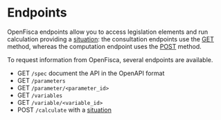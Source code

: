 # Endpoints

OpenFisca endpoints allow you to access legislation elements and run calculation providing a [situation](input-output-data.md):
the consultation endpoints use the [GET](https://en.wikipedia.org/wiki/Hypertext_Transfer_Protocol#Request_methods) method, whereas the computation endpoint uses the [POST](https://en.wikipedia.org/wiki/Hypertext_Transfer_Protocol#Request_methods) method. 

To request information from OpenFisca, several endpoints are available.
 - GET `/spec` document the API in the OpenAPI format
 - GET `/parameters` 
 - GET `/parameter/<parameter_id>`
 - GET `/variables`
 - GET `/variable/<variable_id>`
 - POST `/calculate` with a [situation](input-output-data.md) 
